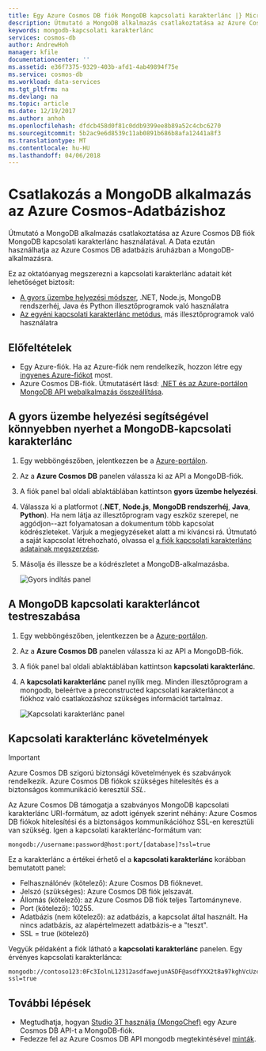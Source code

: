 ```yaml
---
title: Egy Azure Cosmos DB fiók MongoDB kapcsolati karakterlánc |} Microsoft Docs
description: Útmutató a MongoDB alkalmazás csatlakoztatása az Azure Cosmos DB fiók MongoDB kapcsolati karakterlánc használatával.
keywords: mongodb-kapcsolati karakterlánc
services: cosmos-db
author: AndrewHoh
manager: kfile
documentationcenter: ''
ms.assetid: e36f7375-9329-403b-afd1-4ab49894f75e
ms.service: cosmos-db
ms.workload: data-services
ms.tgt_pltfrm: na
ms.devlang: na
ms.topic: article
ms.date: 12/19/2017
ms.author: anhoh
ms.openlocfilehash: dfdcb458d0f81c0ddb9399ee8b89a52c4cbc6270
ms.sourcegitcommit: 5b2ac9e6d8539c11ab0891b686b8afa12441a8f3
ms.translationtype: MT
ms.contentlocale: hu-HU
ms.lasthandoff: 04/06/2018
---
```

# <a name="connect-a-mongodb-application-to-azure-cosmos-db"></a>Csatlakozás a MongoDB alkalmazás az Azure Cosmos-Adatbázishoz
Útmutató a MongoDB alkalmazás csatlakoztatása az Azure Cosmos DB fiók MongoDB kapcsolati karakterlánc használatával. A Data ezután használhatja az Azure Cosmos DB adatbázis áruházban a MongoDB-alkalmazásra. 

Ez az oktatóanyag megszerezni a kapcsolati karakterlánc adatait két lehetőséget biztosít:

- [A gyors üzembe helyezési módszer](#QuickstartConnection), .NET, Node.js, MongoDB rendszerhéj, Java és Python illesztőprogramok való használatra
- [Az egyéni kapcsolati karakterlánc metódus](#GetCustomConnection), más illesztőprogramok való használatra

## <a name="prerequisites"></a>Előfeltételek

- Egy Azure-fiók. Ha az Azure-fiók nem rendelkezik, hozzon létre egy [ingyenes Azure-fiókot](https://azure.microsoft.com/free/) most. 
- Azure Cosmos DB-fiók. Útmutatásért lásd: [.NET és az Azure-portálon MongoDB API webalkalmazás összeállítása](create-mongodb-dotnet.md).

## <a id="QuickstartConnection"></a>A gyors üzembe helyezési segítségével könnyebben nyerhet a MongoDB-kapcsolati karakterlánc
1. Egy webböngészőben, jelentkezzen be a [Azure-portálon](https://portal.azure.com).
2. Az a **Azure Cosmos DB** panelen válassza ki az API a MongoDB-fiók. 
3. A fiók panel bal oldali ablaktáblában kattintson **gyors üzembe helyezési**. 
4. Válassza ki a platformot (**.NET**, **Node.js**, **MongoDB rendszerhéj**, **Java**, **Python**). Ha nem látja az illesztőprogram vagy eszköz szerepel, ne aggódjon--azt folyamatosan a dokumentum több kapcsolat kódrészleteket. Várjuk a megjegyzéseket alatt a mi kíváncsi rá. Útmutató a saját kapcsolat létrehozható, olvassa el [a fiók kapcsolati karakterlánc adatainak megszerzése](#GetCustomConnection).
5. Másolja és illessze be a kódrészletet a MongoDB-alkalmazásba.

    ![Gyors indítás panel](./media/connect-mongodb-account/QuickStartBlade.png)

## <a id="GetCustomConnection"></a> A MongoDB kapcsolati karakterláncot testreszabása
1. Egy webböngészőben, jelentkezzen be a [Azure-portálon](https://portal.azure.com).
2. Az a **Azure Cosmos DB** panelen válassza ki az API a MongoDB-fiók. 
3. A fiók panel bal oldali ablaktáblában kattintson **kapcsolati karakterlánc**. 
4. A **kapcsolati karakterlánc** panel nyílik meg. Minden illesztőprogram a mongodb, beleértve a preconstructed kapcsolati karakterláncot a fiókhoz való csatlakozáshoz szükséges információt tartalmaz.

    ![Kapcsolati karakterlánc panel](./media/connect-mongodb-account/ConnectionStringBlade.png)

## <a name="connection-string-requirements"></a>Kapcsolati karakterlánc követelmények
> [!Important]
> Azure Cosmos DB szigorú biztonsági követelmények és szabványok rendelkezik. Azure Cosmos DB fiókok szükséges hitelesítés és a biztonságos kommunikáció keresztül *SSL*. 
>
>

Az Azure Cosmos DB támogatja a szabványos MongoDB kapcsolati karakterlánc URI-formátum, az adott igények szerint néhány: Azure Cosmos DB fiókok hitelesítési és a biztonságos kommunikációhoz SSL-en keresztüli van szükség. Igen a kapcsolati karakterlánc-formátum van:

    mongodb://username:password@host:port/[database]?ssl=true

Ez a karakterlánc a értékei érhető el a **kapcsolati karakterlánc** korábban bemutatott panel:

* Felhasználónév (kötelező): Azure Cosmos DB fióknevet.
* Jelszó (szükséges): Azure Cosmos DB fiók jelszavát.
* Állomás (kötelező): az Azure Cosmos DB fiók teljes Tartományneve.
* Port (kötelező): 10255.
* Adatbázis (nem kötelező): az adatbázis, a kapcsolat által használt. Ha nincs adatbázis, az alapértelmezett adatbázis-e a "teszt".
* SSL = true (kötelező)

Vegyük példaként a fiók látható a **kapcsolati karakterlánc** panelen. Egy érvényes kapcsolati karakterlánca:

    mongodb://contoso123:0Fc3IolnL12312asdfawejunASDF@asdfYXX2t8a97kghVcUzcDv98hawelufhawefafnoQRGwNj2nMPL1Y9qsIr9Srdw==@contoso123.documents.azure.com:10255/mydatabase?ssl=true

## <a name="next-steps"></a>További lépések
* Megtudhatja, hogyan [Studio 3T használja (MongoChef)](mongodb-mongochef.md) egy Azure Cosmos DB API-t a MongoDB-fiók.
* Fedezze fel az Azure Cosmos DB API mongodb megtekintésével [minták](mongodb-samples.md).

